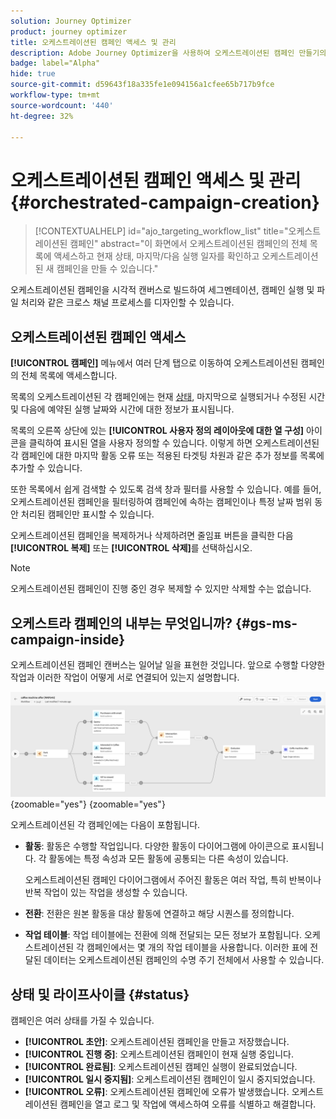 ```yaml
---
solution: Journey Optimizer
product: journey optimizer
title: 오케스트레이션된 캠페인 액세스 및 관리
description: Adobe Journey Optimizer을 사용하여 오케스트레이션된 캠페인 만들기의 주요 원칙 알아보기
badge: label="Alpha"
hide: true
source-git-commit: d59643f18a335fe1e094156a1cfee65b717b9fce
workflow-type: tm+mt
source-wordcount: '440'
ht-degree: 32%

---
```



# 오케스트레이션된 캠페인 액세스 및 관리 {#orchestrated-campaign-creation}

>[!CONTEXTUALHELP]
>id="ajo_targeting_workflow_list"
>title="오케스트레이션된 캠페인"
>abstract="이 화면에서 오케스트레이션된 캠페인의 전체 목록에 액세스하고 현재 상태, 마지막/다음 실행 일자를 확인하고 오케스트레이션된 새 캠페인을 만들 수 있습니다."

오케스트레이션된 캠페인을 시각적 캔버스로 빌드하여 세그멘테이션, 캠페인 실행 및 파일 처리와 같은 크로스 채널 프로세스를 디자인할 수 있습니다.

## 오케스트레이션된 캠페인 액세스

**[!UICONTROL 캠페인]** 메뉴에서 여러 단계 탭으로 이동하여 오케스트레이션된 캠페인의 전체 목록에 액세스합니다.

목록의 오케스트레이션된 각 캠페인에는 현재 [상태](#status), 마지막으로 실행되거나 수정된 시간 및 다음에 예약된 실행 날짜와 시간에 대한 정보가 표시됩니다.

목록의 오른쪽 상단에 있는 **[!UICONTROL 사용자 정의 레이아웃에 대한 열 구성]** 아이콘을 클릭하여 표시된 열을 사용자 정의할 수 있습니다. 이렇게 하면 오케스트레이션된 각 캠페인에 대한 마지막 활동 오류 또는 적용된 타겟팅 차원과 같은 추가 정보를 목록에 추가할 수 있습니다.

또한 목록에서 쉽게 검색할 수 있도록 검색 창과 필터를 사용할 수 있습니다. 예를 들어, 오케스트레이션된 캠페인을 필터링하여 캠페인에 속하는 캠페인이나 특정 날짜 범위 동안 처리된 캠페인만 표시할 수 있습니다.

오케스트레이션된 캠페인을 복제하거나 삭제하려면 줄임표 버튼을 클릭한 다음 **[!UICONTROL 복제]** 또는 **[!UICONTROL 삭제]**&#x200B;를 선택하십시오.

>[!NOTE]
>
>오케스트레이션된 캠페인이 진행 중인 경우 복제할 수 있지만 삭제할 수는 없습니다.

## 오케스트라 캠페인의 내부는 무엇입니까? {#gs-ms-campaign-inside}

오케스트레이션된 캠페인 캔버스는 일어날 일을 표현한 것입니다. 앞으로 수행할 다양한 작업과 이러한 작업이 어떻게 서로 연결되어 있는지 설명합니다.

![](assets/workflow-example.png){zoomable="yes"} {zoomable="yes"}

오케스트레이션된 각 캠페인에는 다음이 포함됩니다.

* **활동**: 활동은 수행할 작업입니다. 다양한 활동이 다이어그램에 아이콘으로 표시됩니다. 각 활동에는 특정 속성과 모든 활동에 공통되는 다른 속성이 있습니다.

  오케스트레이션된 캠페인 다이어그램에서 주어진 활동은 여러 작업, 특히 반복이나 반복 작업이 있는 작업을 생성할 수 있습니다.

* **전환**: 전환은 원본 활동을 대상 활동에 연결하고 해당 시퀀스를 정의합니다.

* **작업 테이블**: 작업 테이블에는 전환에 의해 전달되는 모든 정보가 포함됩니다. 오케스트레이션된 각 캠페인에서는 몇 개의 작업 테이블을 사용합니다. 이러한 표에 전달된 데이터는 오케스트레이션된 캠페인의 수명 주기 전체에서 사용할 수 있습니다.

## 상태 및 라이프사이클 {#status}

캠페인은 여러 상태를 가질 수 있습니다.

* **[!UICONTROL 초안]**: 오케스트레이션된 캠페인을 만들고 저장했습니다.
* **[!UICONTROL 진행 중]**: 오케스트레이션된 캠페인이 현재 실행 중입니다.
* **[!UICONTROL 완료됨]**: 오케스트레이션된 캠페인 실행이 완료되었습니다.
* **[!UICONTROL 일시 중지됨]**: 오케스트레이션된 캠페인이 일시 중지되었습니다.
* **[!UICONTROL 오류]**: 오케스트레이션된 캠페인에 오류가 발생했습니다. 오케스트레이션된 캠페인을 열고 로그 및 작업에 액세스하여 오류를 식별하고 해결합니다.
